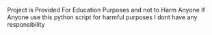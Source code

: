 
Project is Provided For Education Purposes and not to Harm Anyone If Anyone use this python script for harmful purposes I dont have any responsibility 
